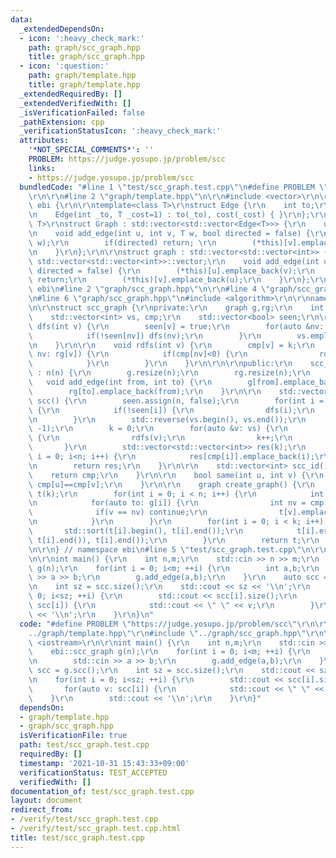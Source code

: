 ```yaml
---
data:
  _extendedDependsOn:
  - icon: ':heavy_check_mark:'
    path: graph/scc_graph.hpp
    title: graph/scc_graph.hpp
  - icon: ':question:'
    path: graph/template.hpp
    title: graph/template.hpp
  _extendedRequiredBy: []
  _extendedVerifiedWith: []
  _isVerificationFailed: false
  _pathExtension: cpp
  _verificationStatusIcon: ':heavy_check_mark:'
  attributes:
    '*NOT_SPECIAL_COMMENTS*': ''
    PROBLEM: https://judge.yosupo.jp/problem/scc
    links:
    - https://judge.yosupo.jp/problem/scc
  bundledCode: "#line 1 \"test/scc_graph.test.cpp\"\n#define PROBLEM \"https://judge.yosupo.jp/problem/scc\"\
    \r\n\r\n#line 2 \"graph/template.hpp\"\n\r\n#include <vector>\r\n\r\nnamespace\
    \ ebi {\r\n\r\ntemplate<class T>\r\nstruct Edge {\r\n    int to;\r\n    T cost;\r\
    \n    Edge(int _to, T _cost=1) : to(_to), cost(_cost) { }\r\n};\r\n\r\ntemplate<class\
    \ T>\r\nstruct Graph : std::vector<std::vector<Edge<T>>> {\r\n    using std::vector<std::vector<Edge<T>>>::vector;\r\
    \n    void add_edge(int u, int v, T w, bool directed = false) {\r\n        (*this)[u].emplace_back(v,\
    \ w);\r\n        if(directed) return; \r\n        (*this)[v].emplace_back(u, w);\r\
    \n    }\r\n};\r\n\r\nstruct graph : std::vector<std::vector<int>> {\r\n    using\
    \ std::vector<std::vector<int>>::vector;\r\n    void add_edge(int u, int v, bool\
    \ directed = false) {\r\n        (*this)[u].emplace_back(v);\r\n        if(directed)\
    \ return;\r\n        (*this)[v].emplace_back(u);\r\n    }\r\n};\r\n\r\n} // namespace\
    \ ebi\n#line 2 \"graph/scc_graph.hpp\"\n\r\n#line 4 \"graph/scc_graph.hpp\"\n\r\
    \n#line 6 \"graph/scc_graph.hpp\"\n#include <algorithm>\r\n\r\nnamespace ebi {\r\
    \n\r\nstruct scc_graph {\r\nprivate:\r\n    graph g,rg;\r\n    int n,k;\r\n\r\n\
    \    std::vector<int> vs, cmp;\r\n    std::vector<bool> seen;\r\n\r\n    void\
    \ dfs(int v) {\r\n        seen[v] = true;\r\n        for(auto &nv: g[v]) {\r\n\
    \            if(!seen[nv]) dfs(nv);\r\n        }\r\n        vs.emplace_back(v);\r\
    \n    }\r\n\r\n    void rdfs(int v) {\r\n        cmp[v] = k;\r\n        for(auto\
    \ nv: rg[v]) {\r\n            if(cmp[nv]<0) {\r\n                rdfs(nv);\r\n\
    \            }\r\n        }\r\n    }\r\n\r\n\r\npublic:\r\n    scc_graph(int n)\
    \ : n(n) {\r\n        g.resize(n);\r\n        rg.resize(n);\r\n    }\r\n\r\n \
    \   void add_edge(int from, int to) {\r\n        g[from].emplace_back(to);\r\n\
    \        rg[to].emplace_back(from);\r\n    }\r\n\r\n    std::vector<std::vector<int>>\
    \ scc() {\r\n        seen.assign(n, false);\r\n        for(int i = 0; i<n; i++)\
    \ {\r\n            if(!seen[i]) {\r\n                dfs(i);\r\n            }\r\
    \n        }\r\n        std::reverse(vs.begin(), vs.end());\r\n        cmp.assign(n,\
    \ -1);\r\n        k = 0;\r\n        for(auto &v: vs) {\r\n            if(cmp[v]<0)\
    \ {\r\n                rdfs(v);\r\n                k++;\r\n            }\r\n \
    \       }\r\n        std::vector<std::vector<int>> res(k);\r\n        for(int\
    \ i = 0; i<n; i++) {\r\n            res[cmp[i]].emplace_back(i);\r\n        }\r\
    \n        return res;\r\n    }\r\n\r\n    std::vector<int> scc_id() {\r\n    \
    \    return cmp;\r\n    }\r\n\r\n    bool same(int u, int v) {\r\n        return\
    \ cmp[u]==cmp[v];\r\n    }\r\n\r\n    graph create_graph() {\r\n        graph\
    \ t(k);\r\n        for(int i = 0; i < n; i++) {\r\n            int v = cmp[i];\r\
    \n            for(auto to: g[i]) {\r\n                int nv = cmp[to];\r\n  \
    \              if(v == nv) continue;\r\n                t[v].emplace_back(nv);\r\
    \n            }\r\n        }\r\n        for(int i = 0; i < k; i++) {\r\n     \
    \       std::sort(t[i].begin(), t[i].end());\r\n            t[i].erase(std::unique(t[i].begin(),\
    \ t[i].end()), t[i].end());\r\n        }\r\n        return t;\r\n    }\r\n};\r\
    \n\r\n} // namespace ebi\n#line 5 \"test/scc_graph.test.cpp\"\n\r\n#include <iostream>\r\
    \n\r\nint main() {\r\n    int n,m;\r\n    std::cin >> n >> m;\r\n    ebi::scc_graph\
    \ g(n);\r\n    for(int i = 0; i<m; ++i) {\r\n        int a,b;\r\n        std::cin\
    \ >> a >> b;\r\n        g.add_edge(a,b);\r\n    }\r\n    auto scc = g.scc();\r\
    \n    int sz = scc.size();\r\n    std::cout << sz << '\\n';\r\n    for(int i =\
    \ 0; i<sz; ++i) {\r\n        std::cout << scc[i].size();\r\n        for(auto v:\
    \ scc[i]) {\r\n            std::cout << \" \" << v;\r\n        }\r\n        std::cout\
    \ << '\\n';\r\n    }\r\n}\n"
  code: "#define PROBLEM \"https://judge.yosupo.jp/problem/scc\"\r\n\r\n#include \"\
    ../graph/template.hpp\"\r\n#include \"../graph/scc_graph.hpp\"\r\n\r\n#include\
    \ <iostream>\r\n\r\nint main() {\r\n    int n,m;\r\n    std::cin >> n >> m;\r\n\
    \    ebi::scc_graph g(n);\r\n    for(int i = 0; i<m; ++i) {\r\n        int a,b;\r\
    \n        std::cin >> a >> b;\r\n        g.add_edge(a,b);\r\n    }\r\n    auto\
    \ scc = g.scc();\r\n    int sz = scc.size();\r\n    std::cout << sz << '\\n';\r\
    \n    for(int i = 0; i<sz; ++i) {\r\n        std::cout << scc[i].size();\r\n \
    \       for(auto v: scc[i]) {\r\n            std::cout << \" \" << v;\r\n    \
    \    }\r\n        std::cout << '\\n';\r\n    }\r\n}"
  dependsOn:
  - graph/template.hpp
  - graph/scc_graph.hpp
  isVerificationFile: true
  path: test/scc_graph.test.cpp
  requiredBy: []
  timestamp: '2021-10-31 15:43:33+09:00'
  verificationStatus: TEST_ACCEPTED
  verifiedWith: []
documentation_of: test/scc_graph.test.cpp
layout: document
redirect_from:
- /verify/test/scc_graph.test.cpp
- /verify/test/scc_graph.test.cpp.html
title: test/scc_graph.test.cpp
---
```

